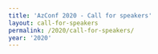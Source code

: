 ```yaml
---
title: 'AzConf 2020 - Call for speakers'
layout: call-for-speakers
permalink: /2020/call-for-speakers/
year: '2020'
---
```

